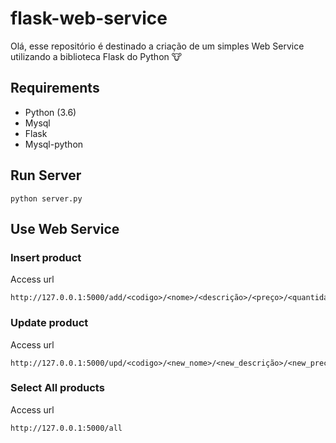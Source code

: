 # flask-web-service
Olá, esse repositório é destinado a criação de um simples Web Service utilizando a biblioteca Flask do Python :cow:

## Requirements
- Python (3.6)
- Mysql
- Flask
- Mysql-python

## Run Server

```shell
python server.py
```

## Use Web Service

### Insert product
Access url
```
http://127.0.0.1:5000/add/<codigo>/<nome>/<descrição>/<preço>/<quantidade>
```

### Update product
Access url
```
http://127.0.0.1:5000/upd/<codigo>/<new_nome>/<new_descrição>/<new_preço>/<new_quantidade>
```

### Select All products
Access url
```
http://127.0.0.1:5000/all
```
